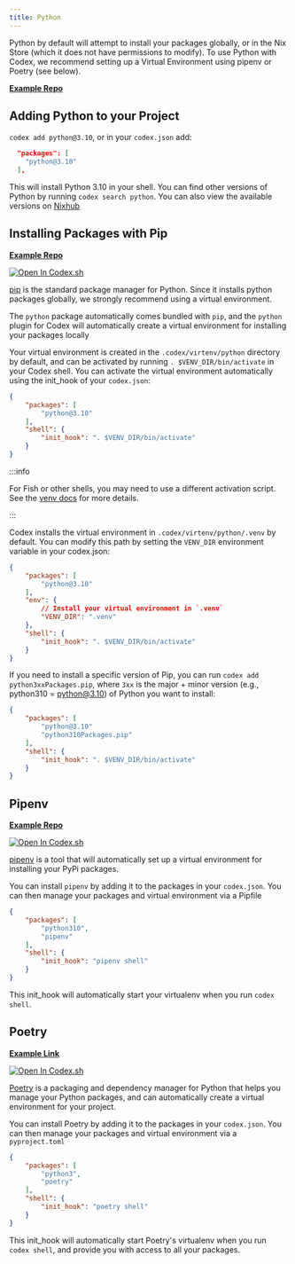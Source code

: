 ```yaml
---
title: Python
---
```


Python by default will attempt to install your packages globally, or in the Nix Store (which it does not have permissions to modify). To use Python with Codex, we recommend setting up a Virtual Environment using pipenv or Poetry (see below).

[**Example Repo**](https://github.com/khulnasoft/codex/tree/main/examples/development/python)

## Adding Python to your Project

`codex add python@3.10`, or in your `codex.json` add:


```json
  "packages": [
    "python@3.10"
  ],
```

This will install Python 3.10 in your shell. You can find other versions of Python by running `codex search python`. You can also view the available versions on [Nixhub](https://www.nixhub.io/packages/python)

## Installing Packages with Pip

[**Example Repo**](https://github.com/khulnasoft/codex/tree/main/examples/development/python/pip)

[![Open In Codex.sh](https://www.khulnasoft/img/codex/open-in-codex.svg)](https://codex.sh/open/templates/python-pip)

[pip](https://pip.pypa.io/en/stable/) is the standard package manager for Python. Since it installs python packages globally, we strongly recommend using a virtual environment.

The `python` package automatically comes bundled with `pip`, and the `python` plugin for Codex will automatically create a virtual environment for installing your packages locally

Your virtual environment is created in the `.codex/virtenv/python` directory by default, and can be activated by running `. $VENV_DIR/bin/activate` in your Codex shell. You can activate the virtual environment automatically using the init_hook of your `codex.json`:

```json
{
    "packages": [
        "python@3.10"
    ],
    "shell": {
        "init_hook": ". $VENV_DIR/bin/activate"
    }
}
```

:::info

For Fish or other shells, you may need to use a different activation script. See the [venv docs](https://docs.python.org/3/library/venv.html#how-venvs-work) for more details.

:::

Codex installs the virtual environment in `.codex/virtenv/python/.venv` by default. You can modify this path by setting the `VENV_DIR` environment variable in your codex.json: 

```json
{
    "packages": [
        "python@3.10"
    ],
    "env": {
        // Install your virtual environment in `.venv`
        "VENV_DIR": ".venv"
    },
    "shell": {
        "init_hook": ". $VENV_DIR/bin/activate"
    }
}
```

If you need to install a specific version of Pip, you can run `codex add python3xxPackages.pip`, where `3xx` is the major + minor version (e.g., python310 = python@3.10) of Python you want to install:

```json
{
    "packages": [
        "python@3.10"
        "python310Packages.pip"
    ],
    "shell": {
        "init_hook": ". $VENV_DIR/bin/activate"
    }
}
```

## Pipenv

[**Example Repo**](https://github.com/khulnasoft/codex/tree/main/examples/development/python/pipenv)

[![Open In Codex.sh](https://www.khulnasoft/img/codex/open-in-codex.svg)](https://codex.sh/open/templates/python-pipenv)

[pipenv](https://pipenv.pypa.io/en/latest/) is a tool that will automatically set up a virtual environment for installing your PyPi packages.

You can install `pipenv` by adding it to the packages in your `codex.json`. You can then manage your packages and virtual environment via a Pipfile

```json
{
    "packages": [
        "python310",
        "pipenv"
    ],
    "shell": {
        "init_hook": "pipenv shell"
    }
}
```
This init_hook will automatically start your virtualenv when you run `codex shell`.

## Poetry

[**Example Link**](https://github.com/khulnasoft/codex/tree/main/examples/development/python/poetry/poetry-demo)

[![Open In Codex.sh](https://www.khulnasoft/img/codex/open-in-codex.svg)](https://codex.sh/open/templates/python-poetry)

[Poetry](https://python-poetry.org/) is a packaging and dependency manager for Python that helps you manage your Python packages, and can automatically create a virtual environment for your project.

You can install Poetry by adding it to the packages in your `codex.json`. You can then manage your packages and virtual environment via a `pyproject.toml`

```json
{
    "packages": [
        "python3",
        "poetry"
    ],
    "shell": {
        "init_hook": "poetry shell"
    }
}
```
This init_hook will automatically start Poetry's virtualenv when you run `codex shell`, and provide you with access to all your packages.
